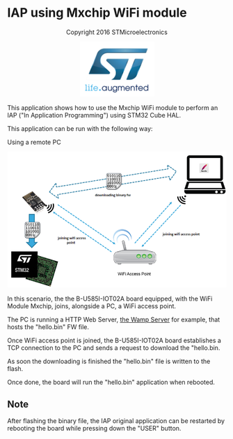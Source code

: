 # <b>IAP using Mxchip WiFi module</b>

<center>
Copyright 2016 STMicroelectronics

![](./_htmresc/st_logo.png)
</center>

This application shows how to use the Mxchip WiFi module to perform an IAP ("In Application Programming") using STM32 Cube HAL.

This application can be run with the following way:

Using a remote PC

<center>

![](./_htmresc/scenario_1.png)
</center>

In this scenario, the the B-U585I-IOT02A board equipped, with the WiFi Module Mxchip,
 joins, alongside a PC, a WiFi access point.


The PC is running a HTTP Web Server, [the Wamp Server](http://www.wampserver.com/en/) for example,
 that hosts the "hello.bin" FW file.
 
Once WiFi access point is joined, the B-U585I-IOT02A board establishes a TCP connection to the PC and sends a request to download the "hello.bin.

As soon the downloading is finished the "hello.bin" file is written to the flash.
 

Once done, the board will run the "hello.bin" application when rebooted.

## <b>Note</b>

After flashing the binary file, the IAP original application can be restarted by rebooting the board while pressing down the "USER" button.
